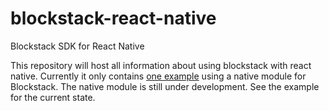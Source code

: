 # blockstack-react-native
Blockstack SDK for React Native

This repository will host all information about using blockstack with react native. 
Currently it only contains [one example](example-react-native) 
using a native module for Blockstack. The native module is still under development. See the example for the current state.

